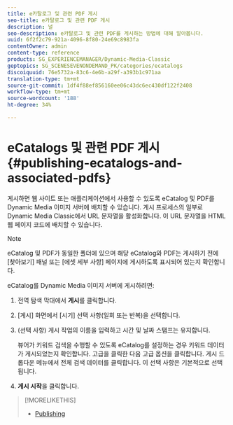 ```yaml
---
title: e카탈로그 및 관련 PDF 게시
seo-title: e카탈로그 및 관련 PDF 게시
description: 널
seo-description: e카탈로그 및 관련 PDF를 게시하는 방법에 대해 알아봅니다.
uuid: 6f2f2c79-921a-4096-8f80-24e69c8983fa
contentOwner: admin
content-type: reference
products: SG_EXPERIENCEMANAGER/Dynamic-Media-Classic
geptopics: SG_SCENESEVENONDEMAND_PK/categories/ecatalogs
discoiquuid: 76e5732a-83c6-4e6b-a29f-a393b1c971aa
translation-type: tm+mt
source-git-commit: 1df4f88ef856160ee06c43dc6ec430df122f2408
workflow-type: tm+mt
source-wordcount: '188'
ht-degree: 34%

---
```



# eCatalogs 및 관련 PDF 게시{#publishing-ecatalogs-and-associated-pdfs}

게시하면 웹 사이트 또는 애플리케이션에서 사용할 수 있도록 eCatalog 및 PDF를 Dynamic Media 이미지 서버에 배치할 수 있습니다. 게시 프로세스의 일부로 Dynamic Media Classic에서 URL 문자열을 활성화합니다. 이 URL 문자열을 HTML 웹 페이지 코드에 배치할 수 있습니다.

>[!NOTE]
>
>eCatalog 및 PDF가 동일한 폴더에 있으며 해당 eCatalog와 PDF는 게시하기 전에 [찾아보기] 패널 또는 [에셋 세부 사항] 페이지에 게시하도록 표시되어 있는지 확인합니다.

eCatalog를 Dynamic Media 이미지 서버에 게시하려면:

1. 전역 탐색 막대에서 **게시**&#x200B;를 클릭합니다.
1. [게시] 화면에서 [시기] 선택 사항(일회 또는 반복)을 선택합니다.
1. (선택 사항) 게시 작업의 이름을 입력하고 시간 및 날짜 스탬프는 유지합니다.

   뷰어가 키워드 검색을 수행할 수 있도록 eCatalog를 설정하는 경우 키워드 데이터가 게시되었는지 확인합니다. 고급을 클릭한 다음 고급 옵션을 클릭합니다. 게시 드롭다운 메뉴에서 전체 검색 데이터를 클릭합니다. 이 선택 사항은 기본적으로 선택됩니다.

1. **게시 시작**&#x200B;을 클릭합니다.

>[!MORELIKETHIS]
>
>* [Publishing](publishing-files.md)

